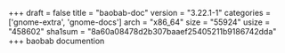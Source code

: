 +++
draft = false
title = "baobab-doc"
version = "3.22.1-1"
categories = ['gnome-extra', 'gnome-docs']
arch = "x86_64"
size = "55924"
usize = "458602"
sha1sum = "8a60a08478d2b307baaef25405211b9186742dda"
+++
baobab documention